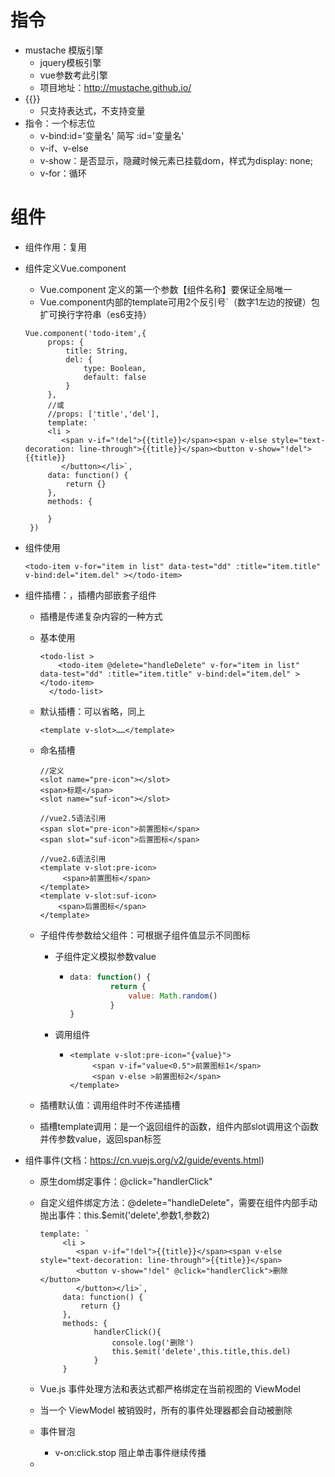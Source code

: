 # 指令

* mustache 模版引擎
  * jquery模板引擎
  * vue参数考此引擎 
  * 项目地址：http://mustache.github.io/
* {{}} 
  * 只支持表达式，不支持变量
* 指令：一个标志位
  * v-bind:id='变量名'  简写 :id='变量名'
  * v-if、v-else
  * v-show：是否显示，隐藏时候元素已挂载dom，样式为display: none;
  * v-for：循环

# 组件

* 组件作用：复用

* 组件定义Vue.component

  * Vue.component 定义的第一个参数【组件名称】要保证全局唯一
  * Vue.component内部的template可用2个反引号`（数字1左边的按键）包扩可换行字符串（es6支持）

  ```vue
  Vue.component('todo-item',{
       props: {
           title: String,
           del: {
               type: Boolean,
               default: false
           }
       },
       //或
       //props: ['title','del'],
       template: `
       <li >
          <span v-if="!del">{{title}}</span><span v-else style="text-decoration: line-through">{{title}}</span><button v-show="!del">{{title}}
          </button></li>`,
       data: function() {
           return {}
       },
       methods: {
  
       }
   })
  ```

* 组件使用

  ```vue
  <todo-item v-for="item in list" data-test="dd" :title="item.title" v-bind:del="item.del" ></todo-item>
  ```

* 组件插槽：<slot></slot>，插槽内部嵌套子组件

  * 插槽是传递复杂内容的一种方式

  * 基本使用

    ```
    <todo-list >
        <todo-item @delete="handleDelete" v-for="item in list" data-test="dd" :title="item.title" v-bind:del="item.del" ></todo-item>
      </todo-list>
    ```

  * 默认插槽：可以省略，同上

    ```
    <template v-slot>……</template>
    ```

    

  * 命名插槽

    ```vue
    //定义
    <slot name="pre-icon"></slot>
    <span>标题</span>
    <slot name="suf-icon"></slot>
    
    //vue2.5语法引用 
    <span slot="pre-icon">前置图标</span>
    <span slot="suf-icon">后置图标</span>
    
    //vue2.6语法引用
    <template v-slot:pre-icon>
         <span>前置图标</span>
    </template>
    <template v-slot:suf-icon>
        <span>后置图标</span>
    </template>
    ```

  * 子组件传参数给父组件：可根据子组件值显示不同图标

    * 子组件定义模拟参数value

      * ```javascript
        data: function() {
                 return {
                     value: Math.random()
                 }
        }
        ```

    * 调用组件

      * ```vue
        <template v-slot:pre-icon="{value}">
             <span v-if="value<0.5">前置图标1</span>
             <span v-else >前置图标2</span>
        </template>
        ```

  * 插槽默认值：调用组件时不传递插槽

  * 插槽template调用：是一个返回组件的函数，组件内部slot调用这个函数并传参数value，返回span标签

* 组件事件(文档：https://cn.vuejs.org/v2/guide/events.html)

  * 原生dom绑定事件：@click="handlerClick"

  * 自定义组件绑定方法：@delete="handleDelete"，需要在组件内部手动抛出事件：this.$emit('delete',参数1,参数2)

    ```vue
    template: `
         <li >
            <span v-if="!del">{{title}}</span><span v-else style="text-decoration: line-through">{{title}}</span>
            <button v-show="!del" @click="handlerClick">删除</button>
            </button></li>`,
         data: function() {
             return {}
         },
         methods: {
                handlerClick(){
                    console.log('删除')
                    this.$emit('delete',this.title,this.del)
                }
         }
    ```

    

  *  Vue.js 事件处理方法和表达式都严格绑定在当前视图的 ViewModel

  * 当一个 ViewModel 被销毁时，所有的事件处理器都会自动被删除

  * 事件冒泡

    * v-on:click.stop 阻止单击事件继续传播

  * 